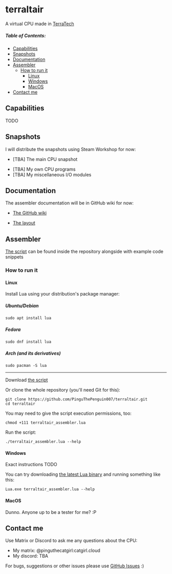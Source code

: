 # terraltair
A virtual CPU made in [TerraTech](https://store.steampowered.com/app/285920/TerraTech)

##### Table of Contents:
- [Capabilities](#capabilities)
- [Snapshots](#snapshots)
- [Documentation](#documentation)
- [Assembler](#assembler)
  - [How to run it](#how-to-run-it)
    - [Linux](#linux)
    - [Windows](#windows)
    - [MacOS](#macos)
- [Contact me](#contact-me)
## Capabilities
TODO
## Snapshots
I will distribute the snapshots using Steam Workshop for now:

* [TBA] The main CPU snapshot
- [TBA] My own CPU programs
- [TBA] My miscellaneous I/O modules
## Documentation
The assembler documentation will be in GitHub wiki for now:
* [The GitHub wiki](https://github.com/PinguThePenguin007/terraltair/wiki)

* [The layout](https://github.com/PinguThePenguin007/terraltair/blob/main/TerrAltair%20instruction%20layout.txt)

## Assembler
[The script](https://github.com/PinguThePenguin007/terraltair/blob/main/terraltair_assembler.lua) can be found inside the repository alongside with example code snippets
### How to run it
#### Linux
Install Lua using your distribution's package manager:
##### Ubuntu/Debian
```
sudo apt install lua
```
##### Fedora
```
sudo dnf install lua
```
##### Arch (and its derivatives)
```
sudo pacman -S lua
```
---
Download [the script](https://github.com/PinguThePenguin007/terraltair/blob/main/terraltair_assembler.lua)

Or clone the whole repository (you'll need Git for this):
```
git clone https://github.com/PinguThePenguin007/terraltair.git
cd terraltair
```
You may need to give the script execution permissions, too:
```
chmod +111 terraltair_assembler.lua
```
Run the script:
```
./terraltair_assembler.lua --help
```

#### Windows
Exact instructions TODO

You can try downloading [the latest Lua binary](https://luabinaries.sourceforge.net/download.html) and running something like this:
```
Lua.exe terraltair_assembler.lua --help
```
#### MacOS
Dunno. Anyone up to be a tester for me? :P

## Contact me
Use Matrix or Discord to ask me any questions about the CPU:
- My matrix:  @pinguthecatgirl:catgirl.cloud
- My discord: TBA

For bugs, suggestions or other issues please use [GitHub Issues](https://github.com/PinguThePenguin007/terraltair/issues) :)
